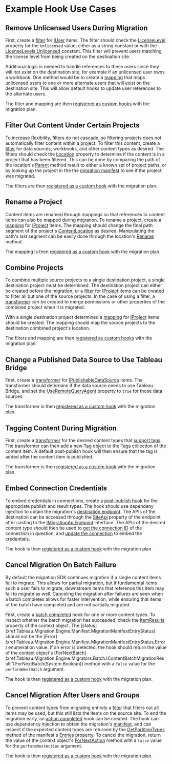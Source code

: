 # Example Hook Use Cases

## Remove Unlicensed Users During Migration
First, create a [filter](~/samples/hooks/filters/intro.md) for [IUser](xref:Tableau.Migration.Content.IUser) items.
The filter should check the [LicenseLevel](xref:Tableau.Migration.Content.IUser.LicenseLevel) property for the `Unlicensed` value, either as a string constant or with the [LicenseLevels.Unlicensed](xref:Tableau.Migration.Api.Rest.Models.LicenseLevels.Unlicensed) constant.
This filter will prevent users matching the license level from being created on the destination site.

Additional logic is needed to handle references to these users since they will not exist on the destination site, for example if an unlicensed user owns a workbook.
One method would be to create a [mapping](~/samples/hooks/mappings/intro.md) that maps unlicensed users to one or more alternate users that will exist on the destination site.
This will allow default hooks to update user references to the alternate users.

The filter and mapping are then [registered as custom hooks](custom_hooks.md#registration) with the migration plan.

## Filter Out Content Under Certain Projects
To increase flexibility, filters do not cascade, so filtering projects does not automatically filter content within a project.
To filter this content, create a [filter](~/samples/hooks/filters/intro.md) for data sources, workbooks, and other content types as desired.
The filters should check the [Location](xref:Tableau.Migration.IContentReference.Location) property to determine if the content is in a project that has been filtered.
This can be done by comparing the path of the location's [Parent](xref:Tableau.Migration.ContentLocation.Parent) method result to either a known set of project paths, or by looking up the project in the the [migration manifest](xref:Tableau.Migration.IMigrationManifest) to see if the project was migrated.

The filters are then [registered as a custom hook](custom_hooks.md#registration) with the migration plan.

## Rename a Project
Content items are renamed through mappings so that references to content items can also be mapped during migration.
To rename a project, create a [mapping](~/samples/hooks/mappings/intro.md) for [IProject](xref:Tableau.Migration.Content.IProject) items.
The mapping should change the final path segment of the project's [ContentLocation](xref:Tableau.Migration.ContentLocation) as desired.
Manipulating the path's last segment can be easily done through the location's [Rename](xref:Tableau.Migration.ContentLocation.Rename(System.String)) method.

The mapping is then [registered as a custom hook](custom_hooks.md#registration) with the migration plan.

## Combine Projects
To combine multiple source projects to a single destination project, a single destination project must be determined.
The destination project can either be created before the migration, or a [filter](~/samples/hooks/filters/intro.md) for [IProject](xref:Tableau.Migration.Content.IProject) items can be created to filter all but one of the source projects.
In the case of using a filter, a [transformer](~/samples/hooks/transformers/intro.md) can be created to merge permissions or other properties of the combined project when it is migrated.

With a single destination project determined a [mapping](~/samples/hooks/mappings/intro.md) for [IProject](xref:Tableau.Migration.Content.IProject) items should be created.
The mapping should map the source projects to the destination combined project's location.

The filters and mapping are then [registered as custom hooks](custom_hooks.md#registration) with the migration plan.

## Change a Published Data Source to Use Tableau Bridge
First, create a [transformer](~/samples/hooks/transformers/intro.md) for [IPublishableDataSource](xref:Tableau.Migration.Content.IPublishableDataSource) items.
The transformer should determine if the data source needs to use Tableau Bridge, and set the [UseRemoteQueryAgent](xref:Tableau.Migration.Content.IDataSource.UseRemoteQueryAgent) property to `true` for those data sources.

The transformer is then [registered as a custom hook](custom_hooks.md#registration) with the migration plan.

## Tagging Content During Migration
First, create a [transformer](~/samples/hooks/transformers/intro.md) for the desired content types that [support tags](xref:Tableau.Migration.Content.IWithTags).
The transformer can then add a new [Tag](xref:Tableau.Migration.Content.Tag) object to the [Tags](xref:Tableau.Migration.Content.IWithTags.Tags) collection of the content item.
A default post-publish hook will then ensure that the tag is added after the content item is published.

The transformer is then [registered as a custom hook](custom_hooks.md#registration) with the migration plan.

## Embed Connection Credentials
To embed credentials in connections, create a [post-publish hook](~/samples/hooks/post-publish/intro.md) for the appropriate publish and result types.
The hook should use dependeny injection to obtain the migration's [destination endpoint](xref:Tableau.Migration.Engine.Endpoints.IDestinationEndpoint).
The APIs of the destination can be accessed through the [SiteApi](xref:Tableau.Migration.Engine.Endpoints.IMigrationApiEndpoint.SiteApi) property of the endpoint after casting to the [IMigrationApiEndpoint](xref:Tableau.Migration.Engine.Endpoints.IMigrationApiEndpoint) interface.
The APIs of the desired content type should then be used to [get the connection ID](xref:Tableau.Migration.Api.IConnectionsApiClient#Tableau_Migration_Api_IConnectionsApiClient_GetConnectionsAsync_System_Guid_System_Threading_CancellationToken_) of the connection in question, and [update the connection](xref:Tableau.Migration.Api.IConnectionsApiClient#Tableau_Migration_Api_IConnectionsApiClient_UpdateConnectionAsync_System_Guid_System_Guid_Tableau_Migration_Api_Models_IUpdateConnectionOptions_System_Threading_CancellationToken_) to embed the credentials.

The hook is then [registered as a custom hook](custom_hooks.md#registration) with the migration plan.

## Cancel Migration On Batch Failure
By default the migration SDK continues migration if a single content items fail to migrate.
This allows for partial migration, but if fundamental items such a user fails to migrate, downstream items that reference this item may fail to migrate as well.
Canceling the migration after failures are seen when a batch completes allows for faster intervention, while ensuring that items of the batch have completed and are not partially migrated.

First, create a [batch completed](~/samples/hooks/batch-migration-completed/intro.md) hook for one or more content types.
To inspect whether the batch migration has succeeded, check the [ItemResults](xref:Tableau.Migration.Engine.Migrators.Batch.IContentBatchMigrationResult`1.ItemResults) property of the context object.
The [status](xref:Tableau.Migration.Engine.Manifest.MigrationManifestEntryStatus) should not be the [Error](xref:Tableau.Migration.Engine.Manifest.MigrationManifestEntryStatus.Error) enumeration value.
If an error is detected, the hook should return the value of the context object's [ForNextBatch](xref:Tableau.Migration.Engine.Migrators.Batch.IContentBatchMigrationResult`1.ForNextBatch(System.Boolean)) method with a `false` value for the `performNextBatch` argument.

The hook is then [registered as a custom hook](custom_hooks.md#registration) with the migration plan.

## Cancel Migration After Users and Groups
To prevent content types from migrating entirely a [filter](~/samples/hooks/filters/intro.md) that filters out all items may be used, but this still lists the items on the source site.
To end the migration early, an [action completed](~/samples/hooks/migration-action-completed/intro.md) hook can be created.
The hook can use dependency injection to obtain the migration's [manifest](xref:Tableau.Migration.IMigrationManifest), and can inspect if the expected content types are returned by the [GetPartitionTypes](xref:Tableau.Migration.Engine.Manifest.IMigrationManifestEntryCollection.GetPartitionTypes) method of the manifest's [Entries](xref:Tableau.Migration.IMigrationManifest.Entries) property.
To cancel the migration, return the value of the context object's [ForNextAction](xref:Tableau.Migration.Engine.Actions.IMigrationActionResult.ForNextAction(System.Boolean)) method with a `false` value for the `performNextAction` argument.

The hook is then [registered as a custom hook](custom_hooks.md#registration) with the migration plan.